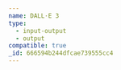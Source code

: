 ```yaml
---
name: DALL·E 3
type:
  - input-output
  - output
compatible: true
_id: 666594b244dfcae739555cc4
---
```


